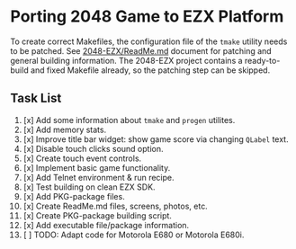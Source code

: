 Porting 2048 Game to EZX Platform
=================================

To create correct Makefiles, the configuration file of the `tmake` utility needs to be patched. See [2048-EZX/ReadMe.md](../2048-EZX/ReadMe.md) document for patching and general building information. The 2048-EZX project contains a ready-to-build and fixed Makefile already, so the patching step can be skipped.

## Task List

1. [x] Add some information about `tmake` and `progen` utilites.
2. [x] Add memory stats.
3. [x] Improve title bar widget: show game score via changing `QLabel` text.
4. [x] Disable touch clicks sound option.
5. [x] Create touch event controls.
6. [x] Implement basic game functionality.
7. [x] Add Telnet environment & run recipe.
8. [x] Test building on clean EZX SDK.
9. [x] Add PKG-package files.
10. [x] Create ReadMe.md files, screens, photos, etc.
11. [x] Create PKG-package building script.
12. [x] Add executable file/package information.
13. [ ] TODO: Adapt code for Motorola E680 or Motorola E680i.
